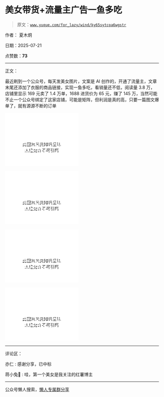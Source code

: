 # 美女带货+流量主广告一鱼多吃

> 原文：[`www.yuque.com/for_lazy/wind/ky65sytcpa6wgstr`](https://www.yuque.com/for_lazy/wind/ky65sytcpa6wgstr)

作者： 夏木炯

日期：2025-07-21

点赞数：**73**

* * *

正文：

最近刷到一个公众号，每天发美女图片，文案是 AI 创作的，开通了流量主，文章末尾还添加了衣服的商品链接，实现一鱼多吃，看销量还不低，阅读量 3.8 万，店铺里显示 169 元卖了 1.4 万单，1688 进货价为 65 元，赚了 145 万，当然可能不止一个公众号绑定了这家店铺，可能是矩阵，但利润是真的高，只要一篇图文爆单了，就有源源不断的订单

![](img/5b813f66f1bfa29b733f97edd6f30c19.png "None")

![](img/c0942f54e8a7391a419a47721f52bc89.png "None")

![](img/896e50821a2daf818cc1887dcf68d646.png "None")

![](img/43d7581af01583b579b2c51da2f1df04.png "None")

* * *

评论区：

亦仁 : 感谢分享，已中标

蒋小兔🍑 : 哇，第一个美女是我关注的红薯博主

* * *

公众号懒人搜索，[懒人专属群分享](https://lazybook.fun/#/blog/group)